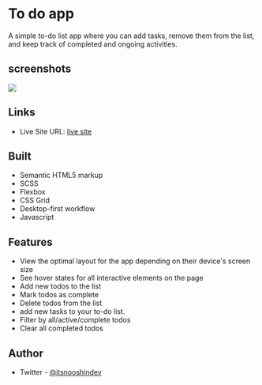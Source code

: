 # To do app

A simple to-do list app where you can add tasks, remove them from the list, and keep track of completed and ongoing activities.


## screenshots
![](./design/Frame%201.png)

## Links

- Live Site URL: [live site](https://tip-calculator-app-sigma-hazel.vercel.app/)
  


## Built 
- Semantic HTML5 markup
- SCSS
- Flexbox
- CSS Grid
- Desktop-first workflow
- Javascript


## Features
- View the optimal layout for the app depending on their device's screen size
- See hover states for all interactive elements on the page
- Add new todos to the list
- Mark todos as complete
- Delete todos from the list
- add new tasks to your to-do list.
- Filter by all/active/complete todos
- Clear all completed todos

## Author
- Twitter - [@itsnooshindev](https://www.twitter.com/itsnooshindev)